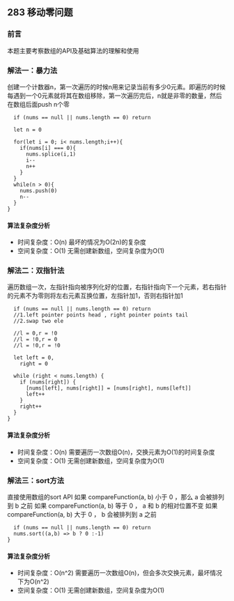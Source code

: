 ## 283 移动零问题

### 前言
本题主要考察数组的API及基础算法的理解和使用


### 解法一：暴力法
创建一个计数器n，第一次遍历的时候n用来记录当前有多少0元素。即遍历的时候每遇到一个0元素就将其在数组移除，第一次遍历完后，n就是非零的数量，然后在数组后面push n个零

```var moveZeroes = function (nums) {
  if (nums == null || nums.length == 0) return

  let n = 0

  for(let i = 0; i< nums.length;i++){
    if(nums[i] === 0){
      nums.splice(i,1)
      i--
      n++
    }
  }
  while(n > 0){
    nums.push(0)
    n--
  }
}
```

#### 算法复杂度分析
- 时间复杂度：O(n) 最坏的情况为O(2n)的复杂度
- 空间复杂度：O(1) 无需创建新数组，空间复杂度为O(1)
&nbsp;
### 解法二：双指针法
遍历数组一次，左指针指向被序列化好的位置，右指针指向下一个元素，若右指针的元素不为零则将左右元素互换位置，左指针加1，否则右指针加1
```var moveZeroes = function (nums) {
  if (nums == null || nums.length == 0) return
  //1.left pointer points head , right pointer points tail
  //2.swap two ele

  //l = 0,r = !0
  //l = !0,r = 0
  //l = !0,r = !0

  let left = 0,
    right = 0

  while (right < nums.length) {
    if (nums[right]) {
      [nums[left], nums[right]] = [nums[right], nums[left]]
      left++
    }
    right++
  }
}
```

#### 算法复杂度分析
- 时间复杂度：O(n) 需要遍历一次数组O(n)，交换元素为O(1)的时间复杂度
- 空间复杂度：O(1) 无需创建新数组，空间复杂度为O(1)
&nbsp;
### 解法三：sort方法
直接使用数组的sort API
如果 compareFunction(a, b) 小于 0 ，那么 a 会被排列到 b 之前
如果 compareFunction(a, b) 等于 0 ， a 和 b 的相对位置不变
如果 compareFunction(a, b) 大于 0 ， b 会被排列到 a 之前

```var moveZeroes = function (nums) {
  if (nums == null || nums.length == 0) return
  nums.sort((a,b) => b ? 0 :-1)
}
```

#### 算法复杂度分析
- 时间复杂度：O(n^2) 需要遍历一次数组O(n)，但会多次交换元素，最坏情况下为O(n^2)
- 空间复杂度：O(1) 无需创建新数组，空间复杂度为O(1)